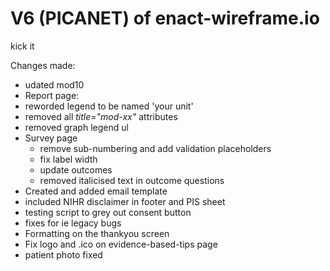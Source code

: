 # V6 (PICANET) of enact-wireframe.io

kick it

Changes made:
- udated mod10
-  Report page:
  - reworded legend to be named 'your unit'
  - removed all _title="mod-xx"_ attributes
  - removed graph legend ul
- Survey page
  - remove sub-numbering and add validation placeholders
  - fix label width
  - update outcomes
  - removed italicised text in outcome questions
- Created and added email template
- included NIHR disclaimer in footer and PIS sheet
- testing script to grey out consent button
- fixes for ie legacy bugs
- Formatting on the thankyou screen
- Fix logo and .ico on evidence-based-tips page
- patient photo fixed


